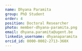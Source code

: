 ```yaml
---
name: Dhyana Paramita
group: PhD Student
order: 4
position: Doctoral Researcher
photo: member-dhyana-paramita.png
email: dhyana.paramita@ugent.be
linkedin_username: dhyanaparamita
orcid_id: 0000-0002-2713-360X
---
```

